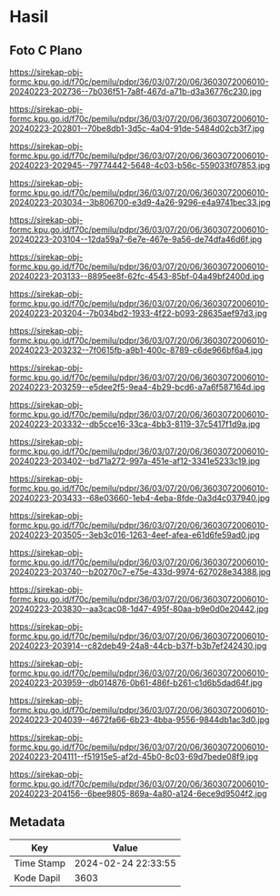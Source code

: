 # Hasil

## Foto C Plano

https://sirekap-obj-formc.kpu.go.id/f70c/pemilu/pdpr/36/03/07/20/06/3603072006010-20240223-202736--7b036f51-7a8f-467d-a71b-d3a36776c230.jpg

https://sirekap-obj-formc.kpu.go.id/f70c/pemilu/pdpr/36/03/07/20/06/3603072006010-20240223-202801--70be8db1-3d5c-4a04-91de-5484d02cb3f7.jpg

https://sirekap-obj-formc.kpu.go.id/f70c/pemilu/pdpr/36/03/07/20/06/3603072006010-20240223-202945--79774442-5648-4c03-b56c-559033f07853.jpg

https://sirekap-obj-formc.kpu.go.id/f70c/pemilu/pdpr/36/03/07/20/06/3603072006010-20240223-203034--3b806700-e3d9-4a26-9296-e4a9741bec33.jpg

https://sirekap-obj-formc.kpu.go.id/f70c/pemilu/pdpr/36/03/07/20/06/3603072006010-20240223-203104--12da59a7-6e7e-467e-9a56-de74dfa46d6f.jpg

https://sirekap-obj-formc.kpu.go.id/f70c/pemilu/pdpr/36/03/07/20/06/3603072006010-20240223-203133--8895ee8f-62fc-4543-85bf-04a49bf2400d.jpg

https://sirekap-obj-formc.kpu.go.id/f70c/pemilu/pdpr/36/03/07/20/06/3603072006010-20240223-203204--7b034bd2-1933-4f22-b093-28635aef97d3.jpg

https://sirekap-obj-formc.kpu.go.id/f70c/pemilu/pdpr/36/03/07/20/06/3603072006010-20240223-203232--7f0615fb-a9b1-400c-8789-c6de966bf6a4.jpg

https://sirekap-obj-formc.kpu.go.id/f70c/pemilu/pdpr/36/03/07/20/06/3603072006010-20240223-203259--e5dee2f5-9ea4-4b29-bcd6-a7a6f587164d.jpg

https://sirekap-obj-formc.kpu.go.id/f70c/pemilu/pdpr/36/03/07/20/06/3603072006010-20240223-203332--db5cce16-33ca-4bb3-8119-37c5417f1d9a.jpg

https://sirekap-obj-formc.kpu.go.id/f70c/pemilu/pdpr/36/03/07/20/06/3603072006010-20240223-203402--bd71a272-997a-451e-af12-3341e5233c19.jpg

https://sirekap-obj-formc.kpu.go.id/f70c/pemilu/pdpr/36/03/07/20/06/3603072006010-20240223-203433--68e03660-1eb4-4eba-8fde-0a3d4c037940.jpg

https://sirekap-obj-formc.kpu.go.id/f70c/pemilu/pdpr/36/03/07/20/06/3603072006010-20240223-203505--3eb3c016-1263-4eef-afea-e61d6fe59ad0.jpg

https://sirekap-obj-formc.kpu.go.id/f70c/pemilu/pdpr/36/03/07/20/06/3603072006010-20240223-203740--b20270c7-e75e-433d-9974-627028e34388.jpg

https://sirekap-obj-formc.kpu.go.id/f70c/pemilu/pdpr/36/03/07/20/06/3603072006010-20240223-203830--aa3cac08-1d47-495f-80aa-b9e0d0e20442.jpg

https://sirekap-obj-formc.kpu.go.id/f70c/pemilu/pdpr/36/03/07/20/06/3603072006010-20240223-203914--c82deb49-24a8-44cb-b37f-b3b7ef242430.jpg

https://sirekap-obj-formc.kpu.go.id/f70c/pemilu/pdpr/36/03/07/20/06/3603072006010-20240223-203959--db014876-0b61-486f-b261-c1d6b5dad64f.jpg

https://sirekap-obj-formc.kpu.go.id/f70c/pemilu/pdpr/36/03/07/20/06/3603072006010-20240223-204039--4672fa66-6b23-4bba-9556-9844db1ac3d0.jpg

https://sirekap-obj-formc.kpu.go.id/f70c/pemilu/pdpr/36/03/07/20/06/3603072006010-20240223-204111--f51915e5-af2d-45b0-8c03-69d7bede08f9.jpg

https://sirekap-obj-formc.kpu.go.id/f70c/pemilu/pdpr/36/03/07/20/06/3603072006010-20240223-204156--6bee9805-869a-4a80-a124-6ece9d9504f2.jpg


## Metadata

| Key        | Value               |
| ---------- | ------------------- |
| Time Stamp | 2024-02-24 22:33:55 |
| Kode Dapil | 3603                |



